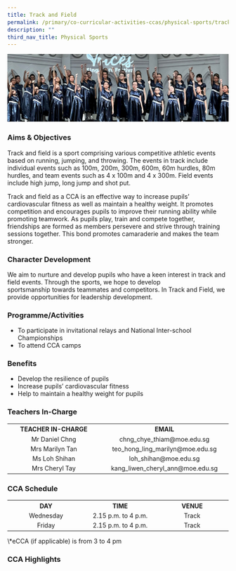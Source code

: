 ```yaml
---
title: Track and Field
permalink: /primary/co-curricular-activities-ccas/physical-sports/track-and-field/
description: ""
third_nav_title: Physical Sports
---
```

![](/images/01%20Banner%20Photos/cca.jpg)

### **Aims & Objectives**
<p>Track and field is a sport comprising various competitive athletic events based on running, jumping, and throwing. The events in track include individual events such as 100m, 200m, 300m, 600m, 60m hurdles, 80m hurdles, and team events such as 4 x 100m and 4 x 300m. Field events include high jump, long jump and shot put.</p>
<p>Track and field as a CCA is an effective way to increase pupils&rsquo; cardiovascular fitness as well as maintain a healthy weight. It promotes competition and encourages pupils to improve their running ability while promoting teamwork. As pupils play, train and compete together, friendships are formed as members persevere and strive through training sessions together. This bond promotes camaraderie and makes the team stronger.</p>

### **Character Development**
<p>We aim to nurture and develop pupils who have a keen interest in track and field events. Through the sports, we hope to develop sportsmanship&nbsp;towards teammates and competitors. In Track and Field, we provide opportunities for leadership development.</p>

### **Programme/Activities**
<ul>
<li>To participate in invitational relays and National Inter-school Championships</li>
<li>To attend CCA camps</li>
</ul>

### **Benefits**
<ul>
<li>Develop the resilience of pupils</li>
<li>Increase pupils&rsquo; cardiovascular fitness</li>
<li>Help to maintain a healthy weight for pupils</li>
</ul>

### **Teachers In-Charge** 
<table width="619">
<tbody>
<tr>
<th style="text-align: center;">TEACHER IN-CHARGE</th>
<th style="text-align: center;">EMAIL</th>
</tr>
<tr>
<td style="text-align: center;" width="309">Mr Daniel Chng</td>
<td style="text-align: center;" width="309">chng_chye_thiam@moe.edu.sg</td>
</tr>
<tr>
<td style="text-align: center;" width="309">Mrs Marilyn Tan</td>
<td style="text-align: center;" width="309">teo_hong_ling_marilyn@moe.edu.sg</td>
</tr>

<tr>
<td style="text-align: center;" width="309">Ms Loh Shihan</td>
<td style="text-align: center;" width="309">loh_shihan@moe.edu.sg</td>
</tr>
<tr>
<td style="text-align: center;" width="309">Mrs Cheryl Tay</td>
<td style="text-align: center;" width="309">kang_liwen_cheryl_ann@moe.edu.sg</td>
</tr>
</tbody>
</table>

### **CCA Schedule** 
<table>
<tbody>
<tr>
<th style="text-align: center;">DAY</th>
<th style="text-align: center;">TIME</th>
<th style="text-align: center;">VENUE</th>
</tr>
<tr>
<td style="text-align: center;" width="205">Wednesday</td>
<td style="text-align: center;" width="205">2.15 p.m. to 4 p.m.</td>
<td style="text-align: center;" width="205">Track</td>
</tr>
<tr>
<td style="text-align: center;" width="205">Friday</td>
<td style="text-align: center;" width="205">2.15 p.m. to 4 p.m.</td>
<td style="text-align: center;" width="205">Track</td>
</tr>
</tbody>
</table>
\*eCCA (if applicable) is from 3 to 4 pm

### **CCA Highlights** 

